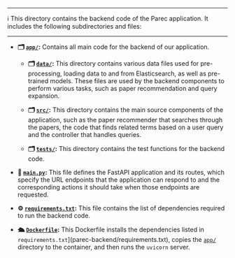 ***
ℹ️ This directory contains the backend code of the Parec application. It includes the following subdirectories and files:
***

- **🗂️ [`app/`](parec-backend/app/data):** Contains all main code for the backend of our application.

    - **🗂️ [`data/`](parec-backend/app/data):** This directory contains various data files used for pre-processing, loading data to and from Elasticsearch, as well as pre-trained models. These files are used by the backend components to perform various tasks, such as paper recommendation and query expansion.
    
    - **🗂️ [`src/`](parec-backend/app/src):** This directory contains the main source components of the application, such as the paper recommender that searches through the papers, the code that finds related terms based on a user query and the controller that handles queries.
    
    - **🗂️ [`tests/`](parec-backend/app/tests):** This directory contains the test functions for the backend code.

- **📱 [`main.py`](parec-backend/main.py):** This file defines the FastAPI application and its routes, which specify the URL endpoints that the application can respond to and the corresponding actions it should take when those endpoints are requested.

- **⚙️ [`requirements.txt`](parec-backend/requirements.txt):** This file contains the list of dependencies required to run the backend code.

- **🛳️ [`Dockerfile`](parec-backend/Dockerfile):** This Dockerfile installs the dependencies listed in `requirements.txt`](parec-backend/requirements.txt), copies the [`app/`](parec-backend/app/data) directory to the container, and then runs the `uvicorn` server.